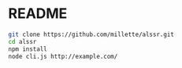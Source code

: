# README
```sh
git clone https://github.com/millette/alssr.git
cd alssr
npm install
node cli.js http://example.com/
```
